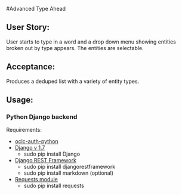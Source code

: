 #Advanced Type Ahead

## User Story:

User starts to type in a word and a drop down menu showing entities broken out by type appears. The entities are selectable.

## Acceptance:

Produces a deduped list with a variety of entity types.

## Usage:

### Python Django backend

Requirements:

* [oclc-auth-python](https://github.com/OCLC-Developer-Network/oclc-auth-python)
* [Django v 1.7](https://docs.djangoproject.com/en/1.7/topics/install/)
    * sudo pip install Django
* [Django REST Framework](http://www.django-rest-framework.org/#installation)
    * sudo pip install djangorestframework
    * sudo pip install markdown (optional)
* [Requests module](http://docs.python-requests.org/en/latest/user/install/)
    * sudo pip install requests